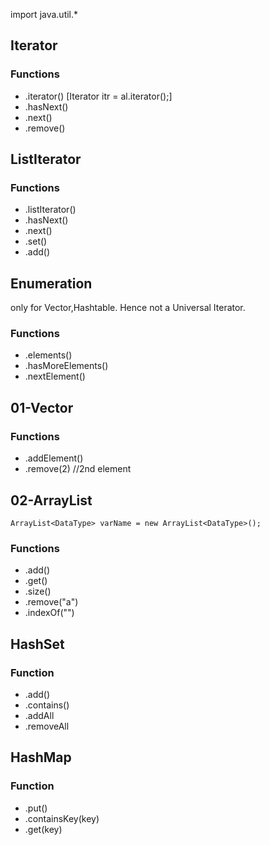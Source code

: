 import java.util.\*

## Iterator

### Functions

- .iterator() [Iterator itr = al.iterator();]
- .hasNext()
- .next()
- .remove()

## ListIterator

### Functions

- .listIterator()
- .hasNext()
- .next()
- .set()
- .add()

## Enumeration

only for Vector,Hashtable. Hence not a Universal Iterator.

### Functions

- .elements()
- .hasMoreElements()
- .nextElement()

## 01-Vector

### Functions

- .addElement()
- .remove(2) //2nd element

## 02-ArrayList

```
ArrayList<DataType> varName = new ArrayList<DataType>();
```

### Functions

- .add()
- .get()
- .size()
- .remove("a")
- .indexOf("")

## HashSet

### Function

- .add()
- .contains()
- .addAll
- .removeAll

## HashMap

### Function

- .put()
- .containsKey(key)
- .get(key)
